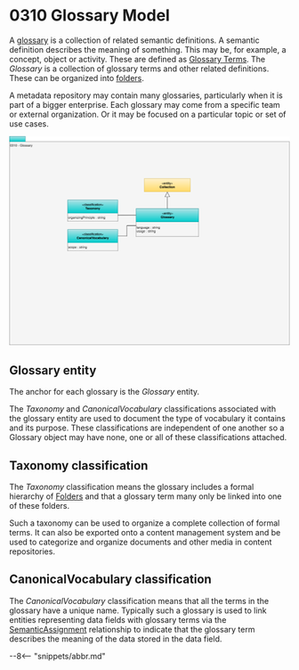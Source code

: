 <!-- SPDX-License-Identifier: CC-BY-4.0 -->
<!-- Copyright Contributors to the ODPi Egeria project. -->

# 0310 Glossary Model

A [glossary](/practices/common-data-definitions/anatomy-of-a-glossary) is a collection of related semantic definitions. A semantic definition describes the meaning of something.  This may be, for example, a concept, object or activity.  These are defined as [Glossary Terms](/types/0330-Terms).  The *Glossary* is a collection of glossary terms and other related definitions.  These can be organized into [folders](/types/0021-Collections).

A metadata repository may contain many glossaries, particularly when it is part of a bigger enterprise.  Each glossary may come from a specific team or external organization. Or it may be focused on a particular topic or set of use cases.

![UML](0310-Glossary.svg)

## Glossary entity

The anchor for each glossary is the *Glossary* entity. 

The *Taxonomy* and *CanonicalVocabulary* classifications associated with the glossary entity are used to document the type of vocabulary it contains and its purpose.
These classifications are independent of one another so a Glossary object may have none, one or all of these classifications attached.

## Taxonomy classification

The *Taxonomy* classification means the glossary includes a formal hierarchy of [Folders](/types/1/0021-Collections) and that a glossary term many only be linked into one of these folders. 

Such a taxonomy can be used to organize a complete collection of formal terms.  It can also be exported onto a content management system and be used to categorize and organize documents and other media in content repositories.

## CanonicalVocabulary classification

The *CanonicalVocabulary* classification means that all the terms in the glossary have a unique name. Typically such a glossary is used to link entities representing data fields with glossary terms via the [SemanticAssignment](/types/3/0370-Semantic-Assignment) relationship to indicate that the glossary term describes the meaning of the data stored in the data field.


--8<-- "snippets/abbr.md"